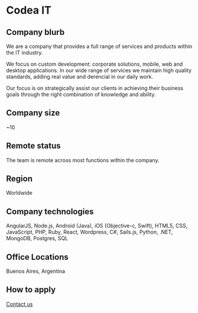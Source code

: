 # Codea IT

## Company blurb

We are a company that provides a full range of services and products within the IT industry.

We focus on custom development: corporate solutions, mobile, web and desktop applications. In our wide range of services we maintain high quality standards, adding real value and derencial in our daily work.

Our focus is on strategically assist our clients in achieving their business goals through the right combination of knowledge and ability.

## Company size

~10

## Remote status

The team is remote across most functions within the company.

## Region

Worldwide

## Company technologies

AngularJS, Node.js, Android (Java), iOS (Objective-c, Swift), HTML5, CSS, JavaScript, PHP, Ruby, React, Wordpress, C#, Sails.js, Python, .NET, MongoDB, Postgres, SQL 

## Office Locations

Buenos Aires, Argentina

## How to apply

[Contact us](http://www.codeait.com)
